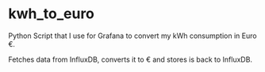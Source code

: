 # kwh_to_euro

Python Script that I use for Grafana to convert my kWh consumption in Euro €.

Fetches data from InfluxDB, converts it to € and stores is back to InfluxDB.
